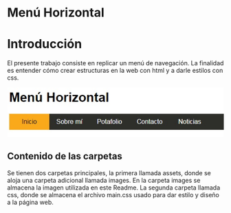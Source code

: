 # Menú Horizontal #

# Introducción

El presente trabajo consiste en replicar un menú de navegación. La finalidad es entender cómo crear estructuras en la web con html y a darle estilos con css.

![Menú horizontal](assets/images/imagen.jpg "Menú horizontal")

## Contenido de las carpetas 
Se tienen dos carpetas principales, la primera llamada assets, donde se aloja una carpeta adicional llamada images. En la carpeta images se almacena la imagen utilizada en este Readme. La segunda carpeta llamada css, donde se almacena el archivo main.css usado para dar estilo y diseño a la página web.